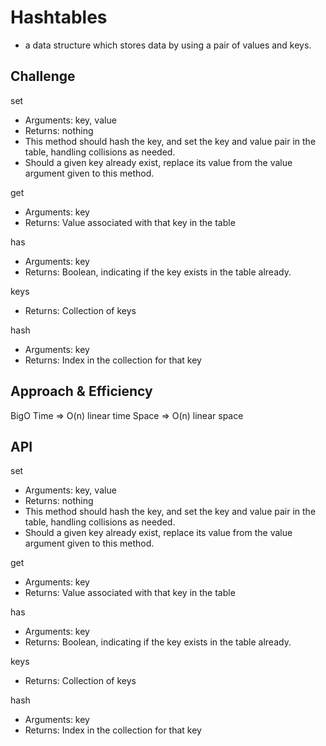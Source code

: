 # Hashtables

- a data structure which stores data by using a pair of values and keys.

## Challenge

set
- Arguments: key, value
- Returns: nothing
- This method should hash the key, and set the key and value pair in the table, handling collisions as needed.
- Should a given key already exist, replace its value from the value argument given to this method.

get
- Arguments: key
- Returns: Value associated with that key in the table

has
- Arguments: key
- Returns: Boolean, indicating if the key exists in the table already.

keys
- Returns: Collection of keys

hash
- Arguments: key
- Returns: Index in the collection for that key

## Approach & Efficiency

BigO
Time => O(n) linear time
Space => O(n) linear space

## API

set
- Arguments: key, value
- Returns: nothing
- This method should hash the key, and set the key and value pair in the table, handling collisions as needed.
- Should a given key already exist, replace its value from the value argument given to this method.

get
- Arguments: key
- Returns: Value associated with that key in the table

has
- Arguments: key
- Returns: Boolean, indicating if the key exists in the table already.

keys
- Returns: Collection of keys

hash
- Arguments: key
- Returns: Index in the collection for that key
